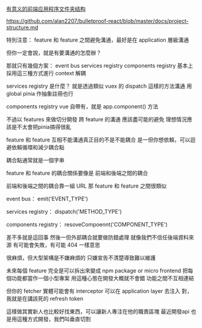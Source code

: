 [有意义的前端应用程序文件夹结构](https://www.51cto.com/article/764883.html)

https://github.com/alan2207/bulletproof-react/blob/master/docs/project-structure.md

特別注意：
feature 和 feature 之間避免溝通，最好是在 application 層級溝通

但你一定會說，就是有要溝通的怎麼辦？

那就只有幾個方案：
  event bus
  services registry
  components registry
基本上採用這三種方式進行 context 解耦

services registry 是什麼？
就是透過類似 vuex 的 dispatch 這樣的方法溝通
用 global pinia 作抽象註冊也行

components registry
vue 自帶有，就是 app.component() 方法

不過以 features 來做切分開發
跨 feature 的溝通 應該盡可能的避免
理想情況應該是不太會把pinia搞得很亂

feature 和 feature 互相不能溝通真正目的不是不能耦合
是一但你想依賴，可以迴避依賴循環和減少耦合點

耦合點通常就是一個字串

feature 和 feature 的耦合關係要像是 前端和後端之間的耦合

前端和後端之間的耦合靠一組 URL
那 feature 和 feature 之間很類似

event bus：
emit('EVENT_TYPE')

services registry：
dispatch('METHOD_TYPE')

components registry：
resoveCompoennt('COMPONENT_TYPE')

差不多就是這回事
然後一但外部耦合就要做防錯處理
就像我們不信任後端資料來源
有可能會失敗，有可能 404
一樣意思

很麻煩，但大型架構是不嫌麻煩的
只嫌宣告不清楚導致難以維護

未來每個 feature 完全是可以拆出來變成 npm package or micro frontend
把每個功能都當作一個小型專案
用這種心態在開發大概就不會錯
功能之間不互相連結

但你的 fetcher 實體可能會有 interceptor
可以在 application layer 去注入
對，我就是在講該死的 refresh token

這樣做其實新人也比較好找東西，可以讓新人專注在他的職責區塊
最近開發api 也是用這種方式開發，我們叫垂直切割

